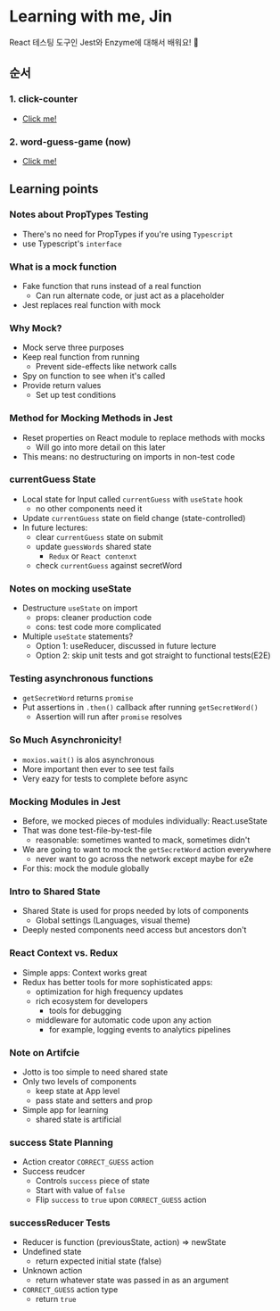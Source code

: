 # Learning with me, Jin

React 테스팅 도구인 Jest와 Enzyme에 대해서 배워요! 🎉

## 순서

### 1. click-counter

- [Click me!](https://github.com/faker007/testing-click-counter)

### 2. word-guess-game (now)

- [Click me!](https://github.com/faker007/testing-word-guess-game)

## Learning points

### Notes about PropTypes Testing

- There's no need for PropTypes if you're using `Typescript`
- use Typescript's `interface`

### What is a mock function

- Fake function that runs instead of a real function
  - Can run alternate code, or just act as a placeholder
- Jest replaces real function with mock

### Why Mock?

- Mock serve three purposes
- Keep real function from running
  - Prevent side-effects like network calls
- Spy on function to see when it's called
- Provide return values
  - Set up test conditions

### Method for Mocking Methods in Jest

- Reset properties on React module to replace methods with mocks
  - Will go into more detail on this later
- This means: no destructuring on imports in non-test code

### currentGuess State

- Local state for Input called `currentGuess` with `useState` hook
  - no other components need it
- Update `currentGuess` state on field change (state-controlled)
- In future lectures:
  - clear `currentGuess` state on submit
  - update `guessWords` shared state
    - `Redux` or `React contenxt`
  - check `currentGuess` against secretWord

### Notes on mocking useState

- Destructure `useState` on import
  - props: cleaner production code
  - cons: test code more complicated
- Multiple `useState` statements?
  - Option 1: useReducer, discussed in future lecture
  - Option 2: skip unit tests and got straight to functional tests(E2E)

### Testing asynchronous functions

- `getSecretWord` returns `promise`
- Put assertions in `.then()` callback after running `getSecretWord()`
  - Assertion will run after `promise` resolves

### So Much Asynchronicity!

- `moxios.wait()` is alos asynchronous
- More important then ever to see test fails
- Very eazy for tests to complete before async

### Mocking Modules in Jest

- Before, we mocked pieces of modules individually: React.useState
- That was done test-file-by-test-file
  - reasonable: sometimes wanted to mack, sometimes didn't
- We are going to want to mock the `getSecretWord` action everywhere
  - never want to go across the network except maybe for e2e
- For this: mock the module globally

### Intro to Shared State

- Shared State is used for props needed by lots of components
  - Global settings (Languages, visual theme)
- Deeply nested components need access but ancestors don't

### React Context vs. Redux

- Simple apps: Context works great
- Redux has better tools for more sophisticated apps:
  - optimization for high frequency updates
  - rich ecosystem for developers
    - tools for debugging
  - middleware for automatic code upon any action
    - for example, logging events to analytics pipelines

### Note on Artifcie

- Jotto is too simple to need shared state
- Only two levels of components
  - keep state at App level
  - pass state and setters and prop
- Simple app for learning
  - shared state is artificial

### success State Planning

- Action creator `CORRECT_GUESS` action
- Success reudcer
  - Controls `success` piece of state
  - Start with value of `false`
  - Flip `success` to `true` upon `CORRECT_GUESS` action

### successReducer Tests

- Reducer is function (previousState, action) => newState
- Undefined state
  - return expected initial state (false)
- Unknown action
  - return whatever state was passed in as an argument
- `CORRECT_GUESS` action type
  - return `true`

